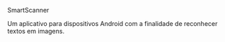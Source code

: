 
SmartScanner 

Um aplicativo para dispositivos Android com a finalidade de reconhecer textos em imagens.
